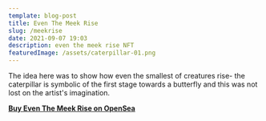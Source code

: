 ```yaml
---
template: blog-post
title: Even The Meek Rise
slug: /meekrise
date: 2021-09-07 19:03
description: even the meek rise NFT
featuredImage: /assets/caterpillar-01.png
---
```

The idea here was to show how even the smallest of creatures rise- the caterpillar is symbolic of the first stage towards a butterfly and this was not lost on the artist's imagination.

**[Buy Even The Meek Rise on OpenSea](https://opensea.io/assets/0x495f947276749ce646f68ac8c248420045cb7b5e/75511496996509083340559006059282024395904634734945582606826898917246004887553)**